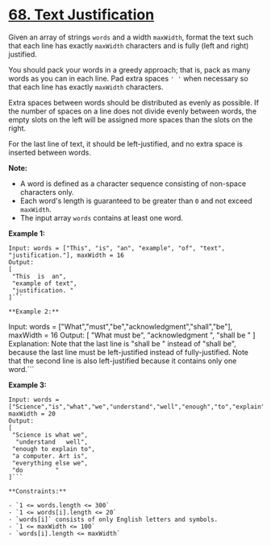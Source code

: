 # [68. Text Justification](https://leetcode.com/problems/text-justification/description/?envType=study-plan-v2&envId=top-interview-150)

Given an array of strings `words` and a width `maxWidth`, format the text such that each line has exactly `maxWidth` characters and is fully (left and right) justified.

You should pack your words in a greedy approach; that is, pack as many words as you can in each line. Pad extra spaces `' '` when necessary so that each line has exactly `maxWidth` characters.

Extra spaces between words should be distributed as evenly as possible. If the number of spaces on a line does not divide evenly between words, the empty slots on the left will be assigned more spaces than the slots on the right.

For the last line of text, it should be left-justified, and no extra space is inserted between words.

**Note:** 

- A word is defined as a character sequence consisting of non-space characters only.
- Each word's length is guaranteed to be greater than `0` and not exceed `maxWidth`.
- The input array `words` contains at least one word.

**Example 1:** 

```
Input: words = ["This", "is", "an", "example", "of", "text", "justification."], maxWidth = 16
Output:
[
 "This  is  an",
 "example of text",
 "justification. "
]```

**Example 2:** 

```
Input: words = ["What","must","be","acknowledgment","shall","be"], maxWidth = 16
Output:
[
 "What  must  be",
 "acknowledgment ",
 "shall be    "
]
Explanation: Note that the last line is "shall be    " instead of "shall     be", because the last line must be left-justified instead of fully-justified.
Note that the second line is also left-justified because it contains only one word.```

**Example 3:** 

```
Input: words = ["Science","is","what","we","understand","well","enough","to","explain","to","a","computer.","Art","is","everything","else","we","do"], maxWidth = 20
Output:
[
 "Science is what we",
  "understand   well",
 "enough to explain to",
 "a computer. Art is",
 "everything else we",
 "do         "
]```

**Constraints:** 

- `1 <= words.length <= 300`
- `1 <= words[i].length <= 20`
- `words[i]` consists of only English letters and symbols.
- `1 <= maxWidth <= 100`
- `words[i].length <= maxWidth`